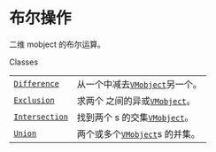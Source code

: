 # 布尔操作

二维 mobject 的布尔运算。

Classes

|||
|-|-|
[`Difference`]()|从一个中减去[`VMobject`]()另一个。
[`Exclusion`]()|求两个 之间的异或[`VMobject`]()。
[`Intersection`]()|找到两个 s 的交集[`VMobject`]()。
[`Union`]()|两个或多个[`VMobject`]()s 的并集。
